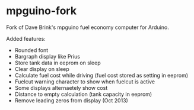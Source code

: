 mpguino-fork
============

Fork of Dave Brink's mpguino fuel economy computer for Arduino.

Added features:

  * Rounded font
  * Bargraph display like Prius
  * Store tank data in eeprom on sleep
  * Clear display on sleep
  * Calculate fuel cost while driving (fuel cost stored as setting in eeprom)
  * Fuelcut warning character to show when fuelcut is active
  * Some displays alternaetely show cost
  * Distance to empty calculation (tank capacity in eeprom)
  * Remove leading zeros from display  (Oct 2013)
